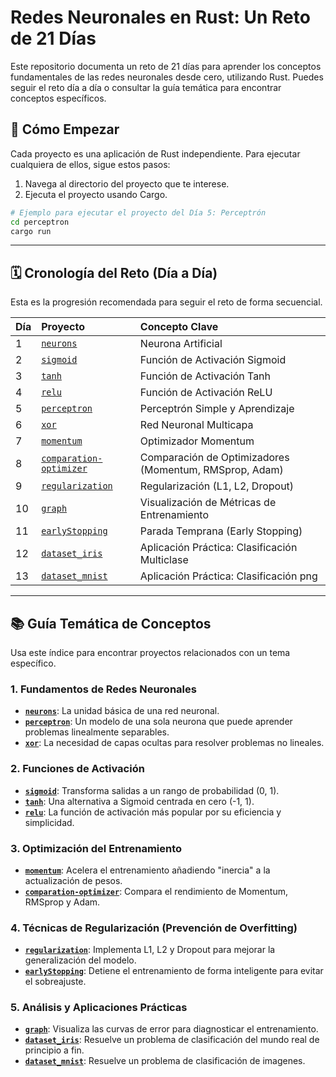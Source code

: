 # Redes Neuronales en Rust: Un Reto de 21 Días

Este repositorio documenta un reto de 21 días para aprender los conceptos fundamentales de las redes neuronales desde cero, utilizando Rust. Puedes seguir el reto día a día o consultar la guía temática para encontrar conceptos específicos.

## 🚀 Cómo Empezar

Cada proyecto es una aplicación de Rust independiente. Para ejecutar cualquiera de ellos, sigue estos pasos:

1.  Navega al directorio del proyecto que te interese.
2.  Ejecuta el proyecto usando Cargo.

```bash
# Ejemplo para ejecutar el proyecto del Día 5: Perceptrón
cd perceptron
cargo run
```

---

## 🗓️ Cronología del Reto (Día a Día)

Esta es la progresión recomendada para seguir el reto de forma secuencial.

| Día | Proyecto | Concepto Clave |
| :-- | :--- | :--- |
| 1 | [`neurons`](./neurons/) | Neurona Artificial |
| 2 | [`sigmoid`](./sigmoid/) | Función de Activación Sigmoid |
| 3 | [`tanh`](./tanh/) | Función de Activación Tanh |
| 4 | [`relu`](./relu/) | Función de Activación ReLU |
| 5 | [`perceptron`](./perceptron/) | Perceptrón Simple y Aprendizaje |
| 6 | [`xor`](./xor/) | Red Neuronal Multicapa |
| 7 | [`momentum`](./momentum/) | Optimizador Momentum |
| 8 | [`comparation-optimizer`](./comparation-optimizer/) | Comparación de Optimizadores (Momentum, RMSprop, Adam) |
| 9 | [`regularization`](./regularization/) | Regularización (L1, L2, Dropout) |
| 10 | [`graph`](./graph/) | Visualización de Métricas de Entrenamiento |
| 11 | [`earlyStopping`](./earlyStopping/) | Parada Temprana (Early Stopping) |
| 12 | [`dataset_iris`](./dataset_iris/) | Aplicación Práctica: Clasificación Multiclase |
| 13 | [`dataset_mnist`](./dataset_mnist/) | Aplicación Práctica: Clasificación png  |

---

## 📚 Guía Temática de Conceptos

Usa este índice para encontrar proyectos relacionados con un tema específico.

### 1. Fundamentos de Redes Neuronales
*   **[`neurons`](./neurons/)**: La unidad básica de una red neuronal.
*   **[`perceptron`](./perceptron/)**: Un modelo de una sola neurona que puede aprender problemas linealmente separables.
*   **[`xor`](./xor/)**: La necesidad de capas ocultas para resolver problemas no lineales.

### 2. Funciones de Activación
*   **[`sigmoid`](./sigmoid/)**: Transforma salidas a un rango de probabilidad (0, 1).
*   **[`tanh`](./tanh/)**: Una alternativa a Sigmoid centrada en cero (-1, 1).
*   **[`relu`](./relu/)**: La función de activación más popular por su eficiencia y simplicidad.

### 3. Optimización del Entrenamiento
*   **[`momentum`](./momentum/)**: Acelera el entrenamiento añadiendo "inercia" a la actualización de pesos.
*   **[`comparation-optimizer`](./comparation-optimizer/)**: Compara el rendimiento de Momentum, RMSprop y Adam.

### 4. Técnicas de Regularización (Prevención de Overfitting)
*   **[`regularization`](./regularization/)**: Implementa L1, L2 y Dropout para mejorar la generalización del modelo.
*   **[`earlyStopping`](./earlyStopping/)**: Detiene el entrenamiento de forma inteligente para evitar el sobreajuste.

### 5. Análisis y Aplicaciones Prácticas
*   **[`graph`](./graph/)**: Visualiza las curvas de error para diagnosticar el entrenamiento.
*   **[`dataset_iris`](./dataset_iris/)**: Resuelve un problema de clasificación del mundo real de principio a fin.
*   **[`dataset_mnist`](./dataset_mnist/)**: Resuelve un problema de clasificación de imagenes.
